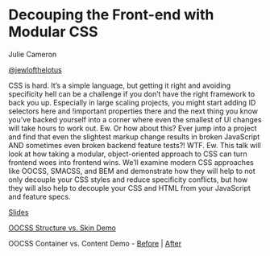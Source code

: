 Decouping the Front-end with Modular CSS
============

Julie Cameron

[@jewlofthelotus](http://twitter.com/jewlofthelotus)

CSS is hard. It’s a simple language, but getting it right and avoiding specificity hell can be a challenge if you don’t have the right framework to back you up. Especially in large scaling projects, you might start adding ID selectors here and !important properties there and the next thing you know you’ve backed yourself into a corner where even the smallest of UI changes will take hours to work out. Ew. Or how about this? Ever jump into a project and find that even the slightest markup change results in broken JavaScript AND sometimes even broken backend feature tests?! WTF. Ew. This talk will look at how taking a modular, object-oriented approach to CSS can turn frontend woes into frontend wins. We’ll examine modern CSS approaches like OOCSS, SMACSS, and BEM and demonstrate how they will help to not only decouple your CSS styles and reduce specificity conflicts, but how they will also help to decouple your CSS and HTML from your JavaScript and feature specs.

[Slides](https://bitly.com/decoupling-css)

[OOCSS Structure vs. Skin Demo](http://codepen.io/jewlofthelotus/pen/myewxR/?editors=110)

OOCSS Container vs. Content Demo - [Before](http://codepen.io/jewlofthelotus/pen/JoEpJg) | [After](http://codepen.io/jewlofthelotus/pen/VYvdKE?editors=110)
